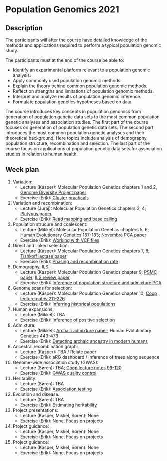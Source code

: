 # Population Genomics 2021

## Description
The participants will after the course have detailed knowledge of the methods and applications required to perform a typical population genomic study.

The participants must at the end of the course be able to:

* Identify an experimental platform relevant to a population genomic analysis.
* Apply commonly used population genomic methods.
* Explain the theory behind common population genomic methods.
* Reflect on strengths and limitations of population genomic methods.
* Interpret and analyze results of population genomic inference.
* Formulate population genetics hypotheses based on data

The course introduces key concepts in population genomics from generation of population genetic data sets to the most common population genetic analyses and association studies. The first part of the course focuses on generation of population genetic data sets. The second part introduces the most common population genetic analyses and their theoretical background. Here topics include analysis of demography, population structure, recombination and selection. The last part of the course focus on applications of population genetic data sets for association studies in relation to human health.



## Week plan	

1. Variation: 
   - Lecture (Kasper): Molecular Population Genetics chapters 1 and 2, [Genome Diversity Project paper](https://www.nature.com/articles/nature18964)
    - Exercise (Erik): [Cluster practicals](https://github.com/kaspermunch/PopulationGenomicsCourse/tree/master/Exercises/01_cluster_practicals)
2. Variation and recombination:
    - Lecture (Juraj): Molecular Population Genetics chapters 3, 4; [Platypus paper](https://www.nature.com/articles/ng.3036)
    - Exercise (Erik): [Read mapping and base calling](https://github.com/kaspermunch/PopulationGenomicsCourse/tree/master/Exercises/02_mapping_and_calling)
3. Population strucure and coalescent:
    - Lecture (Mikkel): Molecular Population Genetics chapters 5, 6; Human Evolutionary Genetics 167-183; [Novembre PCA paper](https://www.nature.com/articles/nature07331)
    - Exercise (Erik): [Working with VCF files](https://github.com/kaspermunch/PopulationGenomicsCourse/tree/master/Exercises/03_f_statistics)
4. Direct and linked selection:
    - Lecture (Kasper): Molecular Population Genetics chapters 7, 8; [Tishkoff lactase paper](https://www.nature.com/articles/ng1946)
    - Exercise (Erik): [Phasing and recombination rate](https://github.com/kaspermunch/PopulationGenomicsCourse/tree/master/Exercises/04_phasing_and_recombination)
5. Demography, ILS:
    - Lecture (Kasper): Molecular Population Genetics chapter 9; [PSMC paper](https://www.nature.com/articles/nature10231); [ILS review paper](https://zh.booksc.eu/book/32923932/889942)
    - Exercise (Erik): [Inference of population structure and admixture	PCA](https://github.com/kaspermunch/PopulationGenomicsCourse/tree/master/Exercises/05_population_structure)
6. Genome scans for selection:
    - Lecture (Kasper): Molecular Population Genetics chapter 10; [Coop lecture notes 211-226](https://github.com/cooplab/popgen-notes/releases/download/v1.2/release_popgen_notes.pdf)
    - Exercise (Erik): [Inferring historical populations](https://github.com/kaspermunch/PopulationGenomicsCourse/tree/master/Exercises/06_historical_population_size)
7. Human expansions:
   - Lecture (Mikkel): TBA
   - Exercise (Erik): [Inference of positive selection](https://github.com/kaspermunch/PopulationGenomicsCourse/tree/master/Exercises/07_selective_sweeps)
8. Admixture:
   - Lecture (Mikkel): [Archaic admixture paper](https://journals.plos.org/plosgenetics/article?id=10.1371/journal.pgen.1007641); Human Evolutionary Genetics 443-473
   - Exercise (Erik): [Detecting archaic ancestry in modern humans](https://github.com/kaspermunch/PopulationGenomicsCourse/tree/master/Exercises/08_archaic_humans)
9. Ancestral recombination graph:
    - Lecture (Kasper): TBA / Relate paper
    - Exercise (Erik): aRG dashboard / Inference of trees along sequence
10. Genome-wide association study (GWAS):
    - Lecture (Søren): TBA; [Coop lecture notes 99-120](https://github.com/cooplab/popgen-notes/releases/download/v1.2/release_popgen_notes.pdf) 
    - Exercise (Erik): [GWAS quality control](https://github.com/kaspermunch/PopulationGenomicsCourse/tree/master/Exercises/09_GWAS_QC)
11. Heritability:
    - Lecture (Søren): TBA		
    - Exercise (Erik): [Association testing](https://github.com/kaspermunch/PopulationGenomicsCourse/tree/master/Exercises/10_GWAS_association)
12. Evolution and disease:
    - Lecture (Søren): TBA	
    - Exercise (Erik): [Estimating heritability](https://github.com/kaspermunch/PopulationGenomicsCourse/tree/master/Exercises/11_heritability)
13. Project presentations:	
    - Lecture (Kasper, Mikkel, Søren): None
    - Exercise (Erik):  None, Focus on projects
14. Project guidance:	
    - Lecture (Kasper, Mikkel, Søren): None
    - Exercise (Erik):  None, Focus on projects
15. Project guidance:	
    - Lecture (Kasper, Mikkel, Søren): None
    - Exercise (Erik):  None, Focus on projects
